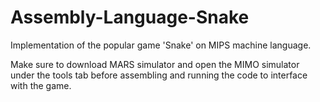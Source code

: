 # Assembly-Language-Snake
Implementation of the popular game 'Snake' on MIPS machine language.

Make sure to download MARS simulator and open the MIMO simulator under the tools tab before assembling and running the code to interface with the game.
